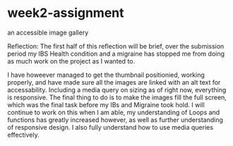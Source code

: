 # week2-assignment
an accessible image gallery

Reflection:
The first half of this reflection will be brief, over the submission period my IBS Health condition and a migraine has stopped me from doing as much work on the project as I wanted to. 

I have howeever managed to get the thumbnail positionied, working properly, and have made sure all the images are linked with an alt text for accessability. Including a media query on sizing as of right now, everything is responsive. The final thing to do is to make the images fill the full screen, which was the final task before my IBs and Migraine took hold. I will continue to work on this when I am able, my understanding of Loops and functions has greatly increased however, as well as further understanding of responsive design. I also fully understand how to use media queries effectively. 

